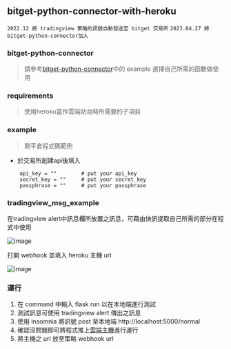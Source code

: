 ## bitget-python-connector-with-heroku
`2022.12 將 tradingview 策略的訊號自動發送至 bitget 交易所`
`2023.04.27 將bitget-python-connector加入`
 
### bitget-python-connector
> 請參考[bitget-python-connector](https://github.com/parker178912/bitget-python-connector)中的 example 選擇自己所需的函數做使用

### requirements
> 使用heroku當作雲端站台時所需要的子項目

### example
> 開平倉程式碼範例

* 於交易所創建api後填入
```
    api_key = ""        # put your api_key
    secret_key = ""     # put your secret_key
    passphrase = ""     # put your passphrase
```
### tradingview_msg_example
在tradingview alert中訊息欄所放置之訊息，可藉由快訊提取自己所需的部分在程式中使用

![image](https://user-images.githubusercontent.com/87221772/234738295-507d31e7-6455-47ea-af0d-04b0fa376892.png)

打開 webhook 並填入 heroku 主機 url

![image](https://user-images.githubusercontent.com/87221772/234738448-f5bd5626-08f4-4712-8bd5-c54eebe6c7f0.png)

### 運行
1. 在 command 中輸入 flask run 以在本地端進行測試
2. 測試訊息可使用 tradingview alert 傳出之訊息
3. 使用 insomnia 將訊號 post 至本地端 http://localhost:5000/normal
4. 確認沒問題即可將程式推上[雲端主機](https://dashboard.heroku.com/apps)進行運行
5. 將主機之 url 放至策略 webhook url
